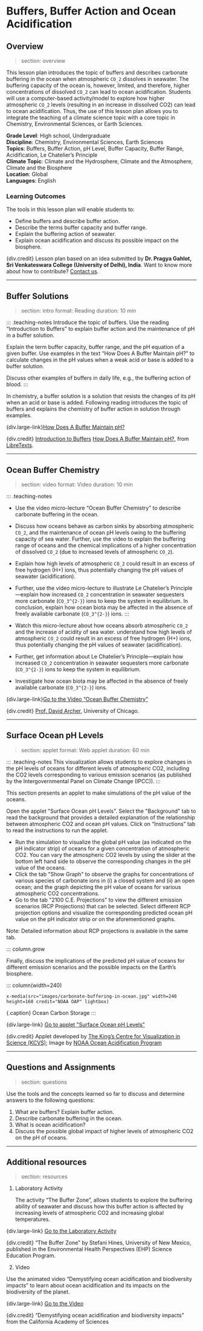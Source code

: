 # Buffers, Buffer Action and Ocean Acidification

## Overview
> section: overview

This lesson plan introduces the topic of buffers and describes carbonate buffering in the ocean when atmospheric `CO_2` dissolves in seawater. The buffering capacity of the ocean is, however, limited, and therefore, higher concentrations of dissolved `CO_2` can lead to ocean acidification. Students will use a computer-based activity/model to explore how higher atmospheric `CO_2` levels (resulting in an increase in dissolved CO2) can lead to ocean acidification. Thus, the use of this lesson plan allows you to integrate the teaching of a climate science topic with a core topic in Chemistry, Environmental Sciences, or Earth Sciences.


__Grade Level__: High school, Undergraduate  
__Discipline__: Chemistry, Environmental Sciences, Earth Sciences  
__Topics__: Buffers, Buffer Action, pH Level, Buffer Capacity, Buffer Range, Acidification, Le Chatelier’s Principle  
__Climate Topic__: Climate and the Hydrosphere, Climate and the Atmosphere, Climate and the Biosphere  
__Location__: Global  
__Languages__: English  

### Learning Outcomes

The tools in this lesson plan will enable students to:

* Define buffers and describe buffer action.
* Describe the terms buffer capacity and buffer range.
* Explain the buffering action of seawater.
* Explain ocean acidification and discuss its possible impact on the biosphere.


	
{div.credit}
Lesson plan based on an idea submitted by **Dr. Pragya Gahlot, Sri Venkateswara College (University of Delhi), India**.
Want to know more about how to contribute? [Contact us](https://tropicsu.org/contact/).

---

## Buffer Solutions
> section: intro
> format: Reading
> duration: 10 min

::: .teaching-notes
Introduce the topic of buffers. Use the reading “Introduction to Buffers” to explain buffer action and the maintenance of pH in a buffer solution.

Explain the term buffer capacity, buffer range, and the pH equation of a given buffer. Use examples in the text “How Does A Buffer Maintain pH?” to calculate changes in the pH values when a weak acid or base is added to a buffer solution.

Discuss other examples of buffers in daily life, e.g., the buffering action of blood.
:::


In chemistry, a buffer solution is a solution that resists the changes of its pH when an acid or base is added. 
Following reading introduces the topic of buffers and explains the chemistry of buffer action in solution through examples.


{div.large-link}[How Does A Buffer Maintain pH?](/resources/buffers-oceans/downloads/How_Does_A_Buffer_Maintain_Ph.pdf)


{div.credit} 
[Introduction to Buffers](https://chem.libretexts.org/Bookshelves/Physical_and_Theoretical_Chemistry_Textbook_Maps/Supplemental_Modules_%28Physical_and_Theoretical_Chemistry%29/Acids_and_Bases/Buffers/Introduction_to_Buffers)
[How Does A Buffer Maintain pH?](https://chem.libretexts.org/Bookshelves/Physical_and_Theoretical_Chemistry_Textbook_Maps/Supplemental_Modules_%28Physical_and_Theoretical_Chemistry%29/Acids_and_Bases/Buffers/How_Does_A_Buffer_Maintain_Ph%3F), from [LibreTexts](https://libretexts.org/).


---

## Ocean Buffer Chemistry
> section: video
> format: Video
> duration: 10 min

::: .teaching-notes
* Use the video micro-lecture “Ocean Buffer Chemistry” to describe carbonate buffering in the ocean.
* Discuss how oceans behave as carbon sinks by absorbing atmospheric `CO_2`, and the maintenance of ocean pH levels owing to the buffering capacity of sea water. Further, use the video to explain the buffering range of oceans and the chemical implications of a higher concentration of dissolved `CO_2` (due to increased levels of atmospheric `CO_2`).
* Explain how high levels of atmospheric `CO_2` could result in an excess of free hydrogen (H+) ions, thus potentially changing the pH values of seawater (acidification).
* Further, use the video micro-lecture to illustrate Le Chatelier’s Principle—explain how increased `CO_2` concentration in seawater sequesters more carbonate (`CO_3^{2-}`) ions to keep the system in equilibrium. In conclusion, explain how ocean biota may be affected in the absence of freely available carbonate (`CO_3^{2-}`) ions.
:::

* Watch this micro-lecture about how oceans absorb atmospheric `CO_2` and the increase of acidity of sea water.
understand how high levels of atmospheric `CO_2` could result in an excess of free hydrogen (H+) ions, thus potentially changing the pH values of seawater (acidification).
* Further, get information about Le Chatelier’s Principle—explain how increased `CO_2` concentration in seawater sequesters more carbonate (`CO_3^{2-}`) ions to keep the system in equilibrium. 
* Investigate how ocean biota may be affected in the absence of freely available carbonate (`CO_3^{2-}`) ions.

{div.large-link}[Go to the Video “Ocean Buffer Chemistry”](http://www.kaltura.com/index.php/extwidget/preview/partner_id/1090132/uiconf_id/20652192/entry_id/1_16ghjcjg/embed/auto)


{div.credit} [Prof. David Archer](https://geosci.uchicago.edu/people/david-archer/), University of Chicago. 

---

## Surface Ocean pH Levels
> section: applet
> format: Web applet
> duration: 60 min

::: .teaching-notes
This visualization allows students to explore changes in the pH levels of oceans for different levels of atmospheric CO2, including the CO2 levels corresponding to various emission scenarios (as published by the Intergovernmental Panel on Climate Change (IPCC)).
:::

This section presents an applet to make simulations of the pH value of the oceans.

Open the applet "Surface Ocean pH Levels". Select the "Background" tab to read the background that provides a detailed explanation of the relationship between atmospheric CO2 and ocean pH values. Click on “Instructions” tab to read the instructions to run the applet.

- Run the simulation to visualize the global pH value (as indicated on the pH indicator strip) of oceans for a given concentration of atmospheric CO2. You can vary the atmospheric CO2 levels by using the slider at the bottom left hand side to observe the corresponding changes in the pH value of the oceans.
- Click the tab "Show Graph" to observe the graphs for concentrations of various species of carbonate ions in (i) a closed system and (ii) an open ocean; and the graph depicting the pH value of oceans for various atmospheric CO2 concentrations.
- Go to the tab "2100 C.E. Projections" to view the different emission scenarios (RCP Projections) that can be selected. Select different RCP projection options and visualize the corresponding predicted ocean pH value on the pH indicator strip or on the aforementioned graphs.

Note:  Detailed information about RCP projections is available in the same tab.

::: column.grow

Finally, discuss the implications of the predicted pH value of oceans for different emission scenarios and the possible impacts on the Earth’s biosphere.

::: column(width=240)

    x-media(src="images/carbonate-buffering-in-ocean.jpg" width=240 height=160 credit="NOAA OAP" lightbox)

{.caption} Ocean Carbon Storage
:::


{div.large-link} [Go to applet "Surface Ocean pH Levels"](https://applets.kcvs.ca/OceanAcidification/oceanAcid.html)


{div.credit} Applet developed by [The King’s Centre for Visualization in Science (KCVS)](http://www.kcvs.ca/); Image by [NOAA Ocean Acidification Program](https://oceanacidification.noaa.gov/OurChangingOcean.aspx)

---

## Questions and Assignments
> section: questions

Use the tools and the concepts learned so far to discuss and determine answers to the following questions:

1. What are buffers? Explain buffer action.
2. Describe carbonate buffering in the ocean.
3. What is ocean acidification?
4. Discuss the possible global impact of higher levels of atmospheric CO2 on the pH of oceans.


---

## Additional resources
> section: resources

1. 	Laboratory Activity

	The activity “The Buffer Zone”, allows students to explore the buffering ability of seawater and discuss how this buffer action is affected by increasing levels of atmospheric CO2 and increasing global temperatures.

{div.large-link} [Go to the Laboratory Activity](https://aamboceanservice.blob.core.windows.net/oceanservice-prod/education/pd/climate/teachingclimate/acid_base_chemistry_teacher.pdf)

{div.credit} “The Buffer Zone” by Stefani Hines, University of New Mexico, published in the Environmental Health Perspectives (EHP) Science Education Program.


 
2. 	Video 	

Use the animated video “Demystifying ocean acidification and biodiversity impacts” to learn about ocean acidification and its impacts on the biodiversity of the planet.

{div.large-link} [Go to the Video](https://www.youtube.com/watch?v=GL7qJYKzcsk)

{div.credit} “Demystifying ocean acidification and biodiversity impacts” from the California Academy of Sciences
